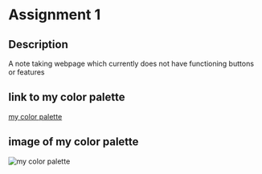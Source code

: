 # Assignment 1

## Description

A note taking webpage which currently does not have functioning buttons or features

## link to my color palette

[my color palette](https://colors.dopely.top/palette-generator/BNORCpvTeef)

## image of my color palette

![my color palette](images/palette.JPG)